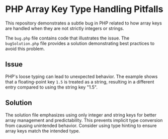 # PHP Array Key Type Handling Pitfalls

This repository demonstrates a subtle bug in PHP related to how array keys are handled when they are not strictly integers or strings.

The `bug.php` file contains code that illustrates the issue.  The `bugSolution.php` file provides a solution demonstrating best practices to avoid this problem.

## Issue
PHP's loose typing can lead to unexpected behavior. The example shows that a floating-point key `1.5` is treated as a string, resulting in a different entry compared to using the string key "1.5".

## Solution
The solution file emphasizes using only integer and string keys for better array management and predictability. This prevents implicit type conversion from causing unintended behavior.  Consider using type hinting to ensure array keys match the intended type.